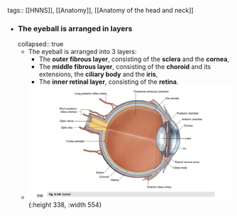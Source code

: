 tags:: [[HNNS]], [[Anatomy]], [[Anatomy of the head and neck]]

- ### The eyeball is arranged in layers
  collapsed:: true
	- The eyeball is arranged into 3 layers:
		- The **outer fibrous layer**, consisting of the **sclera** and the **cornea**,
		- The **middle fibrous layer**, consisting of the **choroid** and its extensions, the **ciliary body** and the **iris**,
		- The **inner retinal layer**, consisting of the **retina**.
	- ![image.png](../assets/image_1674214553387_0.png){:height 338, :width 554}